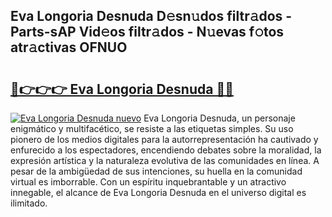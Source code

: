 ## Eva Longoria Desnuda D𝚎sn𝚞dos filtr𝚊dos - Parts-sAP Vid𝚎os filtr𝚊dos - N𝚞evas f𝚘tos atr𝚊ctivas OFNUO

# <h2><a href="http://mb1mbuq.tromn.icu/?c=Eva+Longoria+Desnuda">🔗👉👉👉 Eva Longoria Desnuda 🔗🔗</a></h2>

[![Eva Longoria Desnuda nuevo](https://i.imgur.com/pEAQMta.gif)](http://mb1mbuq.tromn.icu/?c=Eva+Longoria+Desnuda)
Eva Longoria Desnuda, un personaje enigmático y multifacético, se resiste a las etiquetas simples. Su uso pionero de los medios digitales para la autorrepresentación ha cautivado y enfurecido a los espectadores, encendiendo debates sobre la moralidad, la expresión artística y la naturaleza evolutiva de las comunidades en línea. A pesar de la ambigüedad de sus intenciones, su huella en la comunidad virtual es imborrable. Con un espíritu inquebrantable y un atractivo innegable, el alcance de Eva Longoria Desnuda en el universo digital es ilimitado.
